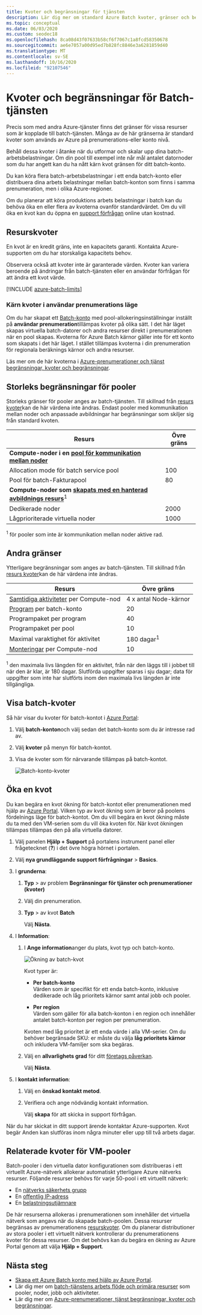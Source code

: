 ```yaml
---
title: Kvoter och begränsningar för tjänsten
description: Lär dig mer om standard Azure Batch kvoter, gränser och begränsningar samt hur du begär kvot ökningar
ms.topic: conceptual
ms.date: 06/03/2020
ms.custom: seodec18
ms.openlocfilehash: 8ca08d43f07633b58cf6f7067c1a8fcd58350678
ms.sourcegitcommit: ae6e7057a00d95ed7b828fc8846e3a6281859d40
ms.translationtype: MT
ms.contentlocale: sv-SE
ms.lasthandoff: 10/16/2020
ms.locfileid: "92107546"
---
```

# <a name="batch-service-quotas-and-limits"></a>Kvoter och begränsningar för Batch-tjänsten

Precis som med andra Azure-tjänster finns det gränser för vissa resurser som är kopplade till batch-tjänsten. Många av de här gränserna är standard kvoter som används av Azure på prenumerations-eller konto nivå.

Behåll dessa kvoter i åtanke när du utformar och skalar upp dina batch-arbetsbelastningar. Om din pool till exempel inte når mål antalet datornoder som du har angett kan du ha nått kärn kvot gränsen för ditt batch-konto.

Du kan köra flera batch-arbetsbelastningar i ett enda batch-konto eller distribuera dina arbets belastningar mellan batch-konton som finns i samma prenumeration, men i olika Azure-regioner.

Om du planerar att köra produktions arbets belastningar i batch kan du behöva öka en eller flera av kvoterna ovanför standardvärdet. Om du vill öka en kvot kan du öppna en [support förfrågan](#increase-a-quota) online utan kostnad.

## <a name="resource-quotas"></a>Resurskvoter

En kvot är en kredit gräns, inte en kapacitets garanti. Kontakta Azure-supporten om du har storskaliga kapacitets behov.

Observera också att kvoter inte är garanterade värden. Kvoter kan variera beroende på ändringar från batch-tjänsten eller en användar förfrågan för att ändra ett kvot värde.

[!INCLUDE [azure-batch-limits](../../includes/azure-batch-limits.md)]

### <a name="cores-quotas-in-user-subscription-mode"></a>Kärn kvoter i användar prenumerations läge

Om du har skapat ett [Batch-konto](accounts.md) med pool-allokeringsinställningar inställt på **användar prenumeration**tillämpas kvoter på olika sätt. I det här läget skapas virtuella batch-datorer och andra resurser direkt i prenumerationen när en pool skapas. Kvoterna för Azure Batch kärnor gäller inte för ett konto som skapats i det här läget. I stället tillämpas kvoterna i din prenumeration för regionala beräknings kärnor och andra resurser.

Läs mer om de här kvoterna i [Azure-prenumerationer och tjänst begränsningar, kvoter och begränsningar](../azure-resource-manager/management/azure-subscription-service-limits.md).

## <a name="pool-size-limits"></a>Storleks begränsningar för pooler

Storleks gränser för pooler anges av batch-tjänsten. Till skillnad från [resurs kvoter](#resource-quotas)kan de här värdena inte ändras. Endast pooler med kommunikation mellan noder och anpassade avbildningar har begränsningar som skiljer sig från standard kvoten.

| **Resurs** | **Övre gräns** |
| --- | --- |
| **Compute-noder i en [pool för kommunikation mellan noder](batch-mpi.md)**  ||
| Allocation mode för batch service pool | 100 |
| Pool för batch-Fakturapool | 80 |
| **Compute-noder som [skapats med en hanterad avbildnings resurs](batch-custom-images.md)**<sup>1</sup> ||
| Dedikerade noder | 2000 |
| Lågprioriterade virtuella noder | 1000 |

<sup>1</sup> för pooler som inte är kommunikation mellan noder aktive rad.

## <a name="other-limits"></a>Andra gränser

Ytterligare begränsningar som anges av batch-tjänsten. Till skillnad från [resurs kvoter](#resource-quotas)kan de här värdena inte ändras.

| **Resurs** | **Övre gräns** |
| --- | --- |
| [Samtidiga aktiviteter](batch-parallel-node-tasks.md) per Compute-nod | 4 x antal Node-kärnor |
| [Program](batch-application-packages.md) per batch-konto | 20 |
| Programpaket per program | 40 |
| Programpaket per pool | 10 |
| Maximal varaktighet för aktivitet | 180 dagar<sup>1</sup> |
| [Monteringar](virtual-file-mount.md) per Compute-nod | 10 |

<sup>1</sup> den maximala livs längden för en aktivitet, från när den läggs till i jobbet till när den är klar, är 180 dagar. Slutförda uppgifter sparas i sju dagar; data för uppgifter som inte har slutförts inom den maximala livs längden är inte tillgängliga.

## <a name="view-batch-quotas"></a>Visa batch-kvoter

Så här visar du kvoter för batch-kontot i [Azure Portal](https://portal.azure.com):

1. Välj **batch-konton**och välj sedan det batch-konto som du är intresse rad av.
1. Välj **kvoter** på menyn för batch-kontot.
1. Visa de kvoter som för närvarande tillämpas på batch-kontot.

    ![Batch-konto-kvoter][account_quotas]

## <a name="increase-a-quota"></a>Öka en kvot

Du kan begära en kvot ökning för batch-kontot eller prenumerationen med hjälp av [Azure Portal](https://portal.azure.com). Vilken typ av kvot ökning som är beror på poolens fördelnings läge för batch-kontot. Om du vill begära en kvot ökning måste du ta med den VM-serien som du vill öka kvoten för. När kvot ökningen tillämpas tillämpas den på alla virtuella datorer.

1. Välj panelen **Hjälp + Support** på portalens instrument panel eller frågetecknet (**?**) i det övre högra hörnet i portalen.
1. Välj **nya grundläggande support förfrågningar**  >  **Basics**.
1. I **grunderna**:
   
    1. **Typ**  >  av problem **Begränsningar för tjänster och prenumerationer (kvoter)**
   
    1. Välj din prenumeration.
   
    1. **Typ**  >  av kvot **Batch**
      
       Välj **Nästa**.
    
1. I **Information**:
      
    1. I **Ange information**anger du plats, kvot typ och batch-konto.
    
       ![Ökning av batch-kvot][quota_increase]

       Kvot typer är:

       * **Per batch-konto**  
         Värden som är specifikt för ett enda batch-konto, inklusive dedikerade och låg prioritets kärnor samt antal jobb och pooler.
        
       * **Per region**  
         Värden som gäller för alla batch-konton i en region och innehåller antalet batch-konton per region per prenumeration.

       Kvoten med låg prioritet är ett enda värde i alla VM-serier. Om du behöver begränsade SKU: er måste du välja **låg prioritets kärnor** och inkludera VM-familjer som ska begäras.

    1. Välj en **allvarlighets grad** för ditt [företags påverkan](https://aka.ms/supportseverity).

       Välj **Nästa**.

1. I **kontakt information**:
   
    1. Välj en **önskad kontakt metod**.
   
    1. Verifiera och ange nödvändig kontakt information.
   
       Välj **skapa** för att skicka in support förfrågan.

När du har skickat in ditt support ärende kontaktar Azure-supporten. Kvot begär Anden kan slutföras inom några minuter eller upp till två arbets dagar.

## <a name="related-quotas-for-vm-pools"></a>Relaterade kvoter för VM-pooler

Batch-pooler i den virtuella dator konfigurationen som distribueras i ett virtuellt Azure-nätverk allokerar automatiskt ytterligare Azure nätverks resurser. Följande resurser behövs för varje 50-pool i ett virtuellt nätverk:

- En [nätverks säkerhets grupp](../virtual-network/network-security-groups-overview.md#network-security-groups)
- En [offentlig IP-adress](../virtual-network/public-ip-addresses.md)
- En [belastningsutjämnare](../load-balancer/load-balancer-overview.md)

De här resurserna allokeras i prenumerationen som innehåller det virtuella nätverk som angavs när du skapade batch-poolen. Dessa resurser begränsas av prenumerationens [resurskvoter](../azure-resource-manager/management/azure-subscription-service-limits.md). Om du planerar distributioner av stora pooler i ett virtuellt nätverk kontrollerar du prenumerationens kvoter för dessa resurser. Om det behövs kan du begära en ökning av Azure Portal genom att välja **Hjälp + Support**.

## <a name="next-steps"></a>Nästa steg

* [Skapa ett Azure Batch konto med hjälp av Azure Portal](batch-account-create-portal.md).
* Lär dig mer om [batch-tjänstens arbets flöde och primära resurser](batch-service-workflow-features.md) som pooler, noder, jobb och aktiviteter.
* Lär dig mer om [Azure-prenumerationer, tjänst begränsningar, kvoter och begränsningar](../azure-resource-manager/management/azure-subscription-service-limits.md).

[account_quotas]: ./media/batch-quota-limit/accountquota_portal.png
[quota_increase]: ./media/batch-quota-limit/quota-increase.png